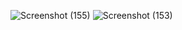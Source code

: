 ![Screenshot (155)](https://github.com/user-attachments/assets/f2fa5d57-8e3c-4e6d-a373-b8ddc4017f0e)
![Screenshot (153)](https://github.com/user-attachments/assets/712309d0-5e39-484e-9973-0d1cbc3a8185)

